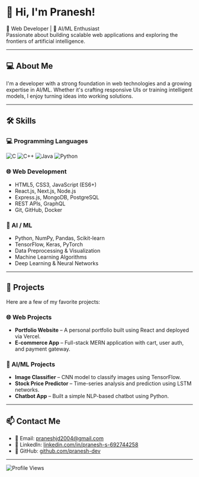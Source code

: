 
<!--
**Praneshjd/Praneshjd** is a ✨ _special_ ✨ repository because its `README.md` (this file) appears on your GitHub profile.

Here are some ideas to get you started:

- 🔭 I’m currently working on ...
- 🌱 I’m currently learning ...
- 👯 I’m looking to collaborate on ...
- 🤔 I’m looking for help with ...
- 💬 Ask me about ...
- 📫 How to reach me: ...
- 😄 Pronouns: ...
- ⚡ Fun fact: ...
-->
# 👋 Hi, I'm Pranesh!


🚀 Web Developer | 🤖 AI/ML Enthusiast  
Passionate about building scalable web applications and exploring the frontiers of artificial intelligence.

---

## 💻 About Me

I'm a developer with a strong foundation in web technologies and a growing expertise in AI/ML. Whether it's crafting responsive UIs or training intelligent models, I enjoy turning ideas into working solutions.

---

## 🛠️ Skills

### 💻 Programming Languages

![C](https://img.shields.io/badge/C-00599C?style=for-the-badge&logo=c&logoColor=white)
![C++](https://img.shields.io/badge/C++-00599C?style=for-the-badge&logo=c%2B%2B&logoColor=white)
![Java](https://img.shields.io/badge/Java-ED8B00?style=for-the-badge&logo=java&logoColor=white)
![Python](https://img.shields.io/badge/Python-3776AB?style=for-the-badge&logo=python&logoColor=white)

### 🌐 Web Development
- HTML5, CSS3, JavaScript (ES6+)
- React.js, Next.js, Node.js
- Express.js, MongoDB, PostgreSQL
- REST APIs, GraphQL
- Git, GitHub, Docker

### 🤖 AI / ML
- Python, NumPy, Pandas, Scikit-learn
- TensorFlow, Keras, PyTorch
- Data Preprocessing & Visualization
- Machine Learning Algorithms
- Deep Learning & Neural Networks

---

## 📂 Projects

Here are a few of my favorite projects:

### 🌐 Web Projects
- **Portfolio Website** – A personal portfolio built using React and deployed via Vercel.
- **E-commerce App** – Full-stack MERN application with cart, user auth, and payment gateway.

### 🤖 AI/ML Projects
- **Image Classifier** – CNN model to classify images using TensorFlow.
- **Stock Price Predictor** – Time-series analysis and prediction using LSTM networks.
- **Chatbot App** – Built a simple NLP-based chatbot using Python.

---

## 📫 Contact Me

- 📧 Email: praneshjd2004@gmail.com  
- 🔗 LinkedIn: [linkedin.com/in/pranesh-s-692744258](https://www.linkedin.com/in/pranesh-s-692744258/)
- 🐙 GitHub: [github.com/pranesh-dev](https://github.com/pranesh-dev)

---
![Profile Views](https://komarev.com/ghpvc/?username=pranesh-dev&color=blue)


